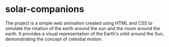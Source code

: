 # solar-companions
The project is a simple web animation created using HTML and CSS to simulate the rotation of the earth around the sun and the moon around the earth. It provides a visual representation of the Earth's orbit around the Sun, demonstrating the concept of celestial motion.
